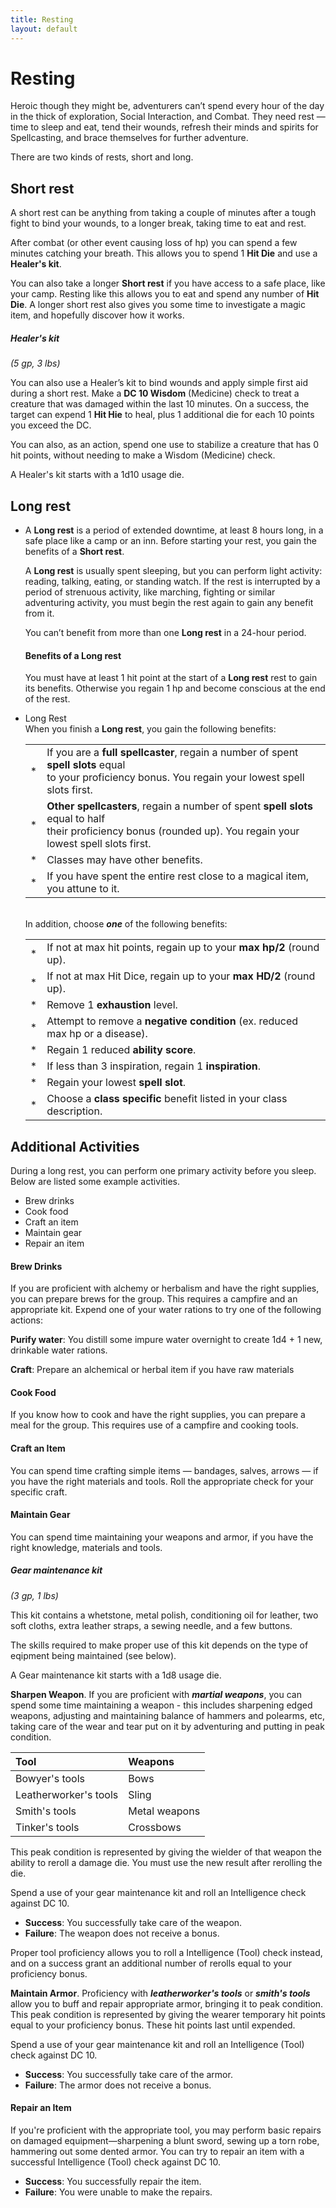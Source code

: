 ```yaml
---
title: Resting
layout: default
---
```



# Resting
Heroic though they might be, adventurers can’t spend every hour of the day in the thick of exploration, Social Interaction, and Combat. They need rest — time to sleep and eat, tend their wounds, refresh their minds and spirits for Spellcasting, and brace themselves for further adventure.

There are two kinds of rests, short and long.

## Short rest
A short rest can be anything from taking a couple of minutes after a tough fight to bind your wounds, to a longer break, taking time to eat and rest.

After combat (or other event causing loss of hp) you can spend a few minutes catching your breath. This allows you to spend 1 **Hit Die** and use a **Healer's kit**.

You can also take a longer **Short rest** if you have access to a safe place, like your camp. Resting like this allows you to eat and spend any number of **Hit Die**. A longer short rest also gives you some time to investigate a magic item, and hopefully discover how it works.

<div class="descriptive" markdown="1">

##### Healer's kit
*(5 gp, 3 lbs)*

You can also use a Healer’s kit to bind wounds and apply simple first aid during a short rest. Make a **DC 10 Wisdom** (Medicine) check to treat a creature that was damaged within the last 10 minutes. On a success, the target can expend 1 **Hit Hie** to heal, plus 1 additional die for each 10 points you exceed the DC.

You can also, as an action, spend one use to stabilize a creature that has 0 hit points, without needing to make a Wisdom (Medicine) check.

A Healer's kit starts with a 1d10 usage die.

</div>


## Long rest

<div class="columnstwo">

-   A **Long rest** is a period of extended downtime, at least 8 hours long, in a safe place like a camp or an inn. Before starting your rest, you gain the benefits of a **Short rest**.

    A **Long rest** is usually spent sleeping, but you can perform light activity: reading, talking, eating, or standing watch. If the rest is interrupted by a period of strenuous activity, like marching, fighting or similar adventuring activity, you must begin the rest again to gain any benefit from it.

    You can’t benefit from more than one **Long rest** in a 24-hour period.

    #### Benefits of a Long rest
    You must have at least 1 hit point at the start of a **Long rest** rest to gain its benefits. Otherwise you regain 1 hp and become conscious at the end of the rest.

-   <div class="card multirest rest">
    <div class="card-title restHeading">Long Rest</div>
    <div class="card-subtitle restPad">
    When you finish a <b>Long rest</b>, you gain the following benefits:
    <div class="card-text restTable" markdown="1">

    |    |   |
    |:-: |:- |
    | * | If you are a **full spellcaster**, regain a number of spent **spell slots** equal<br/>to your proficiency bonus. You regain your lowest spell slots first.
    | * | **Other spellcasters**, regain a number of spent **spell slots** equal to half<br/>their proficiency bonus (rounded up). You regain your lowest spell slots first.
    | * | Classes may have other benefits.
    | * | If you have spent the entire rest close to a magical item, you attune to it.

    </div>
    </div>
    <div class="card-subtitle restPad">
    <br/>In addition, choose <i><b>one</b></i> of the following benefits:
    <div class="card-text restTable" markdown="1">

    |    |   |
    |:-: |:- |
    | * | If not at max hit points, regain up to your **max hp/2** (round up).
    | * | If not at max Hit Dice, regain up to your **max HD/2** (round up).
    | * | Remove 1 **exhaustion** level.
    | * | Attempt to remove a **negative condition** (ex. reduced max hp or a disease).
    | * | Regain 1 reduced **ability score**.
    | * | If less than 3 inspiration, regain 1 **inspiration**.
    | * | Regain your lowest **spell slot**.
    | * | Choose a **class specific** benefit listed in your class description.


    </div>
    </div>
    </div>

</div>


## Additional Activities
During a long rest, you can perform one primary activity before you sleep. Below are listed some example activities.

* Brew drinks
* Cook food
* Craft an item
* Maintain gear
* Repair an item

#### Brew Drinks
If you are proficient with alchemy or herbalism and have the right supplies, you can prepare brews for the group. This requires a campfire and an appropriate kit. Expend one of your water rations to try one of the following actions:

 **Purify water**: You distill some impure water overnight to create 1d4 + 1 new, drinkable water rations.

 **Craft**: Prepare an alchemical or herbal item if you have raw materials

#### Cook Food
If you know how to cook and have the right supplies, you can prepare a meal for the group. This requires use of a campfire and cooking tools.

#### Craft an Item
You can spend time crafting simple items — bandages, salves, arrows — if you have the right materials and tools. Roll the appropriate check for your specific craft.

#### Maintain Gear
You can spend time maintaining your weapons and armor, if you have the right knowledge, materials and tools.

<div class="descriptive" markdown="1">

##### Gear maintenance kit
*(3 gp, 1 lbs)*

This kit contains a whetstone, metal polish, conditioning oil for leather, two soft cloths, extra leather straps, a sewing needle, and a few buttons.

The skills required to make proper use of this kit depends on the type of eqipment being maintained (see below).

A Gear maintenance kit starts with a 1d8 usage die.

</div>


**Sharpen Weapon**. If you are proficient with ***martial weapons***, you can spend some time maintaining a weapon - this includes sharpening edged weapons, adjusting and maintaining balance of hammers and polearms, etc, taking care of the wear and tear put on it by adventuring and putting in peak condition.

<div class="block classTable halfClassTable frame" markdown="1">

| Tool | Weapons |
| :--- | :------ |
| Bowyer's tools | Bows
| Leatherworker's tools | Sling
| Smith's tools | Metal weapons
| Tinker's tools | Crossbows

</div>

This peak condition is represented by giving the wielder of that weapon the ability to reroll a damage die. You must use the new result after rerolling the die.

Spend a use of your gear maintenance kit and roll an Intelligence check against DC 10.
* **Success**: You successfully take care of the weapon.
* **Failure**: The weapon does not receive a bonus.

Proper tool proficiency allows you to roll a Intelligence (Tool) check instead, and on a success grant an additional number of rerolls equal to your proficiency bonus.

**Maintain Armor**. Proficiency with ***leatherworker's tools*** or ***smith's tools*** allow you to buff and repair appropriate armor, bringing it to peak condition. This peak condition is represented by giving the wearer temporary hit points equal to your proficiency bonus. These hit points last until expended.

Spend a use of your gear maintenance kit and roll an Intelligence (Tool) check against DC 10.
* **Success**: You successfully take care of the armor.
* **Failure**: The armor does not receive a bonus.

#### Repair an Item
If you're proficient with the appropriate tool, you may perform basic repairs on damaged equipment—sharpening a blunt sword, sewing up a torn robe, hammering out some dented armor. You can try to repair an item with a successful Intelligence (Tool) check against DC 10.
* **Success**: You successfully repair the item.
* **Failure**: You were unable to make the repairs.






